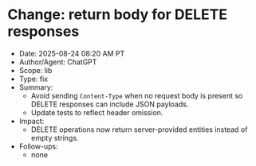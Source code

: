 # Change: return body for DELETE responses

- Date: 2025-08-24 08:20 AM PT
- Author/Agent: ChatGPT
- Scope: lib
- Type: fix
- Summary:
  - Avoid sending `Content-Type` when no request body is present so DELETE responses can include JSON payloads.
  - Update tests to reflect header omission.
- Impact:
  - DELETE operations now return server-provided entities instead of empty strings.
- Follow-ups:
  - none
